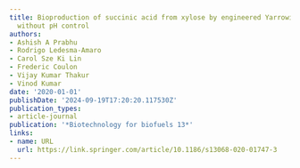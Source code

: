 ```yaml
---
title: Bioproduction of succinic acid from xylose by engineered Yarrowia lipolytica
  without pH control
authors:
- Ashish A Prabhu
- Rodrigo Ledesma-Amaro
- Carol Sze Ki Lin
- Frederic Coulon
- Vijay Kumar Thakur
- Vinod Kumar
date: '2020-01-01'
publishDate: '2024-09-19T17:20:20.117530Z'
publication_types:
- article-journal
publication: '*Biotechnology for biofuels 13*'
links:
- name: URL
  url: https://link.springer.com/article/10.1186/s13068-020-01747-3
---
```

